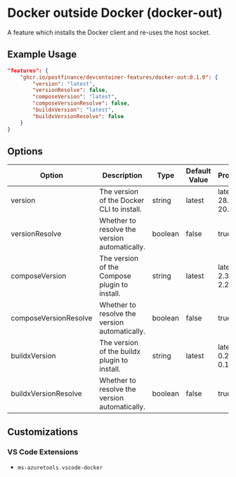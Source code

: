 # Docker outside Docker (docker-out)

A feature which installs the Docker client and re-uses the host socket.

## Example Usage

```json
"features": {
    "ghcr.io/postfinance/devcontainer-features/docker-out:0.1.0": {
        "version": "latest",
        "versionResolve": false,
        "composeVersion": "latest",
        "composeVersionResolve": false,
        "buildxVersion": "latest",
        "buildxVersionResolve": false
    }
}
```

## Options

| Option | Description | Type | Default Value | Proposals |
|-----|-----|-----|-----|-----|
| version | The version of the Docker CLI to install. | string | latest | latest, 28.3.3, 20.10 |
| versionResolve | Whether to resolve the version automatically. | boolean | false | true, false |
| composeVersion | The version of the Compose plugin to install. | string | latest | latest, 2.39.1, 2.29 |
| composeVersionResolve | Whether to resolve the version automatically. | boolean | false | true, false |
| buildxVersion | The version of the buildx plugin to install. | string | latest | latest, 0.26.1, 0.10 |
| buildxVersionResolve | Whether to resolve the version automatically. | boolean | false | true, false |

## Customizations

### VS Code Extensions

- `ms-azuretools.vscode-docker`
